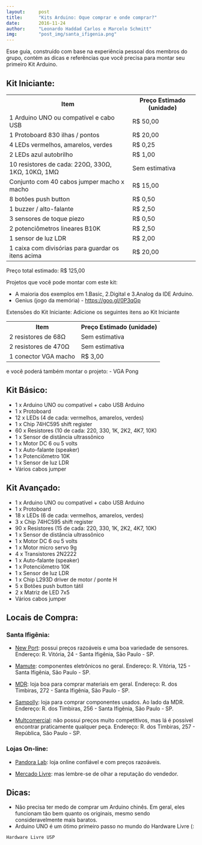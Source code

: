 ```yaml
---
layout:     post
title:      "Kits Arduino: Oque comprar e onde comprar?"
date:       2016-11-24
author:     "Leonardo Haddad Carlos e Marcelo Schmitt"
img:        "post_img/santa_ifigenia.png"
---
```


Esse guia, construído com base na experiência pessoal dos membros do grupo, contém as dicas e referências que você precisa para montar seu primeiro Kit Arduino.

## Kit Iniciante:
<table style="width:100%">
  <tr>
    <th>Item</th>
    <th>Preço Estimado (unidade)</th>
  </tr>
  <tr>
    <td>1 Arduino UNO ou compatível e cabo USB</td>
    <td>R$ 50,00</td>
  </tr>
  <tr>
    <td>1 Protoboard 830 ilhas / pontos</td>
    <td>R$ 20,00</td>
  </tr>
  <tr>
    <td>4 LEDs vermelhos, amarelos, verdes</td>
    <td>R$ 0,25</td>
  </tr>
  <tr>
    <td>2 LEDs azul autobrilho</td>
    <td>R$ 1,00</td>
  </tr>
  <tr>
    <td>10 resistores de cada: 220Ω, 330Ω, 1KΩ, 10KΩ, 1MΩ</td>
    <td>Sem estimativa</td>
  </tr>
  <tr>
    <td>Conjunto com 40 cabos jumper macho x macho</td>
    <td>R$ 15,00</td>
  </tr>
  <tr>
    <td>8 botões push button</td>
    <td>R$ 0,50</td>
  </tr>
  <tr>
    <td>1 buzzer / alto-falante</td>
    <td>R$ 2,50</td>
  </tr>
  <tr>
    <td>3 sensores de toque piezo</td>
    <td>R$ 0,50</td>
  </tr>
  <tr>
    <td>2 potenciômetros lineares B10K</td>
    <td>R$ 2,50</td>
  </tr>
  <tr>
    <td>1 sensor de luz LDR</td>
    <td>R$ 2,00</td>
  </tr>
  <tr>
    <td>1 caixa com divisórias para guardar os itens acima</td>
    <td>R$ 20,00</td>
  </tr>
</table>
Preço total estimado: R$ 125,00

Projetos que você pode montar com este kit:
 - A maioria dos <href a="https://www.arduino.cc/en/Tutorial/BuiltInExamples">exemplos</href> em 1.Basic, 2.Digital e 3.Analog da IDE Arduino.
 - Genius (jogo da memória) - <href a="https://goo.gl/0P3qGp">https://goo.gl/0P3qGp</href>

Extensões do Kit Iniciante:
Adicione os seguintes itens ao Kit Iniciante
<table style="width:100%">
  <tr>
    <th>Item</th>
    <th>Preço Estimado (unidade)</th>
  </tr>
  <tr>
    <td>2 resistores de 68Ω</td>
    <td>Sem estimativa</td>
  </tr>
  <tr>
    <td>2 resistores de 470Ω</td>
    <td>Sem estimativa</td>
  </tr>
  <tr>
    <td>1 conector VGA macho</td>
    <td>R$ 3,00</td>
  </tr>
</table>
e você poderá também montar o projeto:
 - <href a="http://www.instructables.com/id/VGA-Pong-with-Arduino-Uno/">VGA Pong</href>

## Kit Básico:

 -  1 x Arduino UNO ou compatível + cabo USB Arduino
 -  1 x Protoboard 
 - 12 x LEDs (4 de cada: vermelhos, amarelos, verdes)
 -  1 x Chip 74HC595 shift register
 - 60 x Resistores (10 de cada: 220, 330, 1K, 2K2, 4K7, 10K)
 -  1 x Sensor de distância ultrassônico
 -  1 x Motor DC 6 ou 5 volts
 -  1 x Auto-falante (speaker) 
 -  1 x Potenciômetro 10K
 -  1 x Sensor de luz LDR
 - Vários cabos jumper
 
## Kit Avançado:

 -  1 x Arduino UNO ou compatível + cabo USB Arduino
 -  1 x Protoboard 
 - 18 x LEDs (6 de cada: vermelhos, amarelos, verdes)
 -  3 x Chip 74HC595 shift register
 - 90 x Resistores (15 de cada: 220, 330, 1K, 2K2, 4K7, 10K)
 -  1 x Sensor de distância ultrassônico
 -  1 x Motor DC 6 ou 5 volts
 -  1 x Motor micro servo 9g
 -  4 x Transistores 2N2222
 -  1 x Auto-falante (speaker) 
 -  1 x Potenciômetro 10K
 -  1 x Sensor de luz LDR
 -  1 x Chip L293D driver de motor / ponte H
 -  5 x Botões push button tátil
 -  2 x Matriz de LED 7x5
 - Vários cabos jumper


## Locais de Compra:

### Santa Ifigênia:

 - [New Port][newport]: possui preços razoáveis e uma boa variedade de sensores. Endereço: R. Vitória, 24 - Santa Ifigênia, São Paulo - SP.

 - [Mamute][mamute]: componentes eletrônicos no geral. Endereço: R. Vitória, 125 - Santa Ifigênia, São Paulo - SP.

 - [MDR][mdrcomp]: loja boa para comprar materiais em geral. Endereço: R. dos Timbiras, 272 - Santa Ifigênia, São Paulo - SP.

 - [Sampolly][sampolly]: loja para comprar componentes usados. Ao lado da MDR. Endereço: R. dos Timbiras, 256 - Santa Ifigênia, São Paulo - SP.

 - [Multcomercial][multcomercial]: não possui preços muito competitivos, mas lá é possível encontrar praticamente qualquer peça. Endereço: R. dos Timbiras, 257 - República, São Paulo - SP.

### Lojas On-line:

 - [Pandora Lab][pandoralab]: loja online confiável e com preços razoáveis. 

 - [Mercado Livre][mercadolivre]: mas lembre-se de olhar a reputação do vendedor.


## Dicas:
 - Não precisa ter medo de comprar um Arduino chinês. Em geral, eles funcionam tão bem quanto os originais, mesmo sendo consideravelmente mais baratos.
 - Arduino UNO é um ótimo primeiro passo no mundo do Hardware Livre (:

`Hardware Livre USP`

[//]: # (These are reference links used in the body of this note and get stripped out when the markdown processor does its job. There is no need to format nicely because it shouldn't be seen. Thanks SO - http://stackoverflow.com/questions/4823468/store-comments-in-markdown-syntax)


   [mercadolivre]: <http://eletronicos.mercadolivre.com.br/pecas-componentes-eletricos/>
   [pandoralab]: <https://pandoralab.com.br/>
   [multcomercial]: <http://www.multcomercial.com.br/>
   [sampolly]: <http://sampolly-eletro-eletronica-ltda.betoget.com.br/>
   [mdrcomp]: <http://www.mrdcomp.com.br/>
   [mamute]: <http://www.mamuteeletronica.com.br/>
   [newport]: <http://newportcom.com.br/>
   [arduino]: <https://www.arduino.cc>
